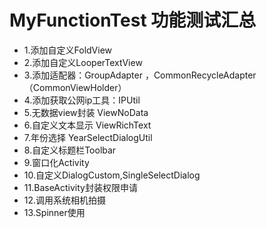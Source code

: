 # MyFunctionTest 功能测试汇总
* 1.添加自定义FoldView
* 2.添加自定义LooperTextView
* 3.添加适配器：GroupAdapter ，CommonRecycleAdapter（CommonViewHolder）
* 4.添加获取公网ip工具：IPUtil
* 5.无数据view封装 ViewNoData
* 6.自定义文本显示 ViewRichText
* 7.年份选择 YearSelectDialogUtil
* 8.自定义标题栏Toolbar
* 9.窗口化Activity
* 10.自定义DialogCustom,SingleSelectDialog
* 11.BaseActivity封装权限申请
* 12.调用系统相机拍摄
* 13.Spinner使用